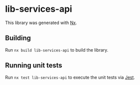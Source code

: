 # lib-services-api

This library was generated with [Nx](https://nx.dev).

## Building

Run `nx build lib-services-api` to build the library.

## Running unit tests

Run `nx test lib-services-api` to execute the unit tests via [Jest](https://jestjs.io).
